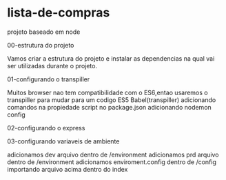 # lista-de-compras

projeto baseado em node

00-estrutura do projeto

Vamos criar a estrutura do projeto e instalar as dependencias na qual vai ser utilizadas durante o projeto.

01-configurando o transpiller

Muitos browser nao tem compatibilidade com o ES6,entao usaremos o transpiller para mudar para um codigo ES5
Babel(transpiller)
adicionando comandos na propiedade script no package.json adicionando nodemon config

02-configurando o express

03-configurando variaveis de ambiente

adicionamos dev arquivo dentro de /environment
adicionamos prd arquivo dentro de /environment
adicionamos enviroment.config dentro de /config
importando arquivo  acima dentro do index